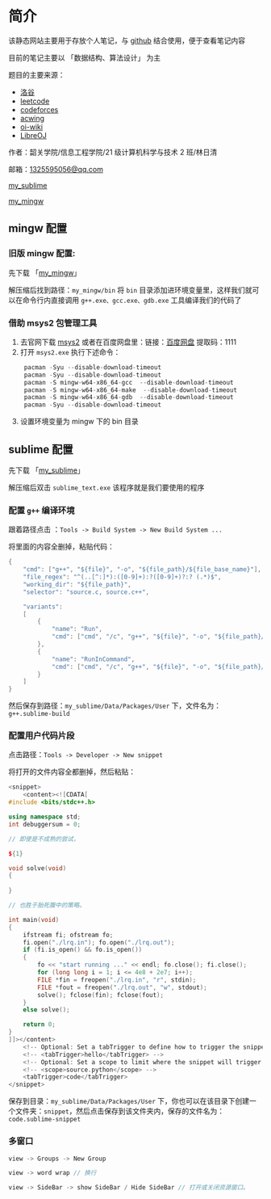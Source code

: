 # 简介

该静态网站主要用于存放个人笔记，与 [github](https://github.com/huaxv-code/huaxv-note/) 结合使用，便于查看笔记内容

目前的笔记主要以 「数据结构、算法设计」 为主

题目的主要来源：

- [洛谷](https://www.luogu.com.cn/training/list)
- [leetcode](https://leetcode.cn/)
- [codeforces](https://codeforces.com/)
- [acwing](https://www.acwing.com/)
- [oi-wiki](https://oiwiki.org/contest/resources/)
- [LibreOJ](https://loj.ac/p)

作者：韶关学院/信息工程学院/21 级计算机科学与技术 2 班/林日清

邮箱：[1325595056@qq.com]()

[my_sublime](https://github.com/huaxv-code/huaxv-note/raw/hutao/my_sublime.zip)

[my_mingw](https://media.githubusercontent.com/media/huaxv-code/huaxv-note/hutao/my_mingw.zip)

## mingw 配置

### 旧版 mingw 配置:

先下载 「[my_mingw](https://media.githubusercontent.com/media/huaxv-code/huaxv-note/hutao/my_mingw.zip)」

解压缩后找到路径：`my_mingw/bin` 将 `bin` 目录添加进环境变量里，这样我们就可以在命令行内直接调用 `g++.exe、gcc.exe、gdb.exe` 工具编译我们的代码了

### 借助 msys2 包管理工具

1. 去官网下载 [msys2](https://www.msys2.org/) 或者在百度网盘里：链接：[百度网盘](https://pan.baidu.com/s/1x-uHTjnDDzizx-787W-wRA?pwd=1111)  提取码：1111
2. 打开 `msys2.exe` 执行下述命令：
   ```c++
	pacman -Syu --disable-download-timeout
	pacman -Syu --disable-download-timeout
	pacman -S mingw-w64-x86_64-gcc  --disable-download-timeout
	pacman -S mingw-w64-x86_64-make  --disable-download-timeout
	pacman -S mingw-w64-x86_64-gdb  --disable-download-timeout
	pacman -Syu --disable-download-timeout
   ```
3. 设置环境变量为 mingw 下的 bin 目录

## sublime 配置

先下载 「[my_sublime](https://github.com/huaxv-code/huaxv-note/raw/hutao/my_sublime.zip)」

解压缩后双击 `sublime_text.exe` 该程序就是我们要使用的程序

### 配置 `g++` 编译环境

跟着路径点击 ：`Tools -> Build System -> New Build System ...`

将里面的内容全删掉，粘贴代码：

```c++ title="g++.sublime-build"
{
	"cmd": ["g++", "${file}", "-o", "${file_path}/${file_base_name}"],
	"file_regex": "^(..[^:]*):([0-9]+):?([0-9]+)?:? (.*)$",
	"working_dir": "${file_path}",
	"selector": "source.c, source.c++",

	"variants":
	[
		{
			"name": "Run",
			"cmd": ["cmd", "/c", "g++", "${file}", "-o", "${file_path}/${file_base_name}", "&&", "cmd", "/c", "${file_path}/${file_base_name}"]
		},
		{
			"name": "RunInCommand",
			"cmd": ["cmd", "/c", "g++", "${file}", "-o", "${file_path}/${file_base_name}", "&&", "start", "cmd", "/c", "${file_path}/${file_base_name} & pause"]
		}
	]
}
```

然后保存到路径：`my_sublime/Data/Packages/User` 下，文件名为：`g++.sublime-build`

### 配置用户代码片段

点击路径：`Tools -> Developer -> New snippet`

将打开的文件内容全都删掉，然后粘贴：

```c++ title="code.sublime-snippet"
<snippet>
	<content><![CDATA[
#include <bits/stdc++.h>

using namespace std;
int debuggersum = 0;

// 即使是不成熟的尝试，

${1}

void solve(void)
{
    
}

// 也胜于胎死腹中的策略。

int main(void)
{
    ifstream fi; ofstream fo;
    fi.open("./lrq.in"); fo.open("./lrq.out");
    if (fi.is_open() && fo.is_open())
    {
        fo << "start running ..." << endl; fo.close(); fi.close();
        for (long long i = 1; i <= 4e8 + 2e7; i++);
        FILE *fin = freopen("./lrq.in", "r", stdin);
        FILE *fout = freopen("./lrq.out", "w", stdout);
        solve(); fclose(fin); fclose(fout);
    }
    else solve();

    return 0;
}
]]></content>
	<!-- Optional: Set a tabTrigger to define how to trigger the snippet -->
	<!-- <tabTrigger>hello</tabTrigger> -->
	<!-- Optional: Set a scope to limit where the snippet will trigger -->
	<!-- <scope>source.python</scope> -->
	<tabTrigger>code</tabTrigger>
</snippet>
```

保存到目录：`my_sublime/Data/Packages/User` 下，你也可以在该目录下创建一个文件夹：`snippet`，然后点击保存到该文件夹内，保存的文件名为：`code.sublime-snippet`

### 多窗口

```c++
view -> Groups -> New Group

view -> word wrap // 换行

view -> SideBar -> show SideBar / Hide SideBar // 打开或关闭资源窗口。
```